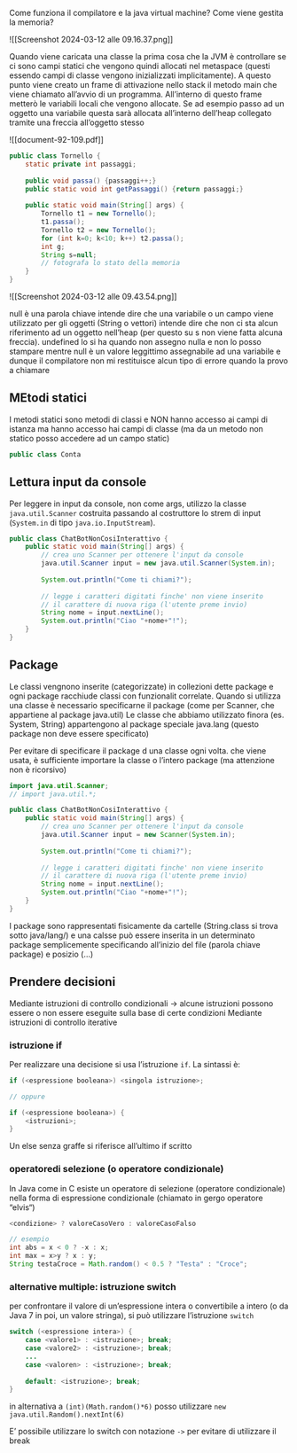 Come funziona il compilatore e la java virtual machine? Come viene gestita la memoria?

![[Screenshot 2024-03-12 alle 09.16.37.png]]

Quando viene caricata una classe la prima cosa che la JVM è controllare se ci sono campi statici che vengono quindi allocati nel metaspace (questi essendo campi di classe vengono inizializzati implicitamente).
A questo punto viene creato un frame di attivazione nello stack il metodo main che viene chiamato all’avvio di un programma. All’interno di questo frame metterò le variabili locali che vengono allocate. Se ad esempio passo ad un oggetto una variabile questa sarà allocata all’interno dell’heap collegato tramite una freccia all’oggetto stesso

![[document-92-109.pdf]]

```java
public class Tornello {
	static private int passaggi;
	
	public void passa() {passaggi++;}
	public static void int getPassaggi() {return passaggi;}
	
	public static void main(String[] args) {
		Tornello t1 = new Tornello();
		t1.passa();
		Tornello t2 = new Tornello();
		for (int k=0; k<10; k++) t2.passa();
		int g;
		String s=null;
		// fotografa lo stato della memoria
	}
}
```

![[Screenshot 2024-03-12 alle 09.43.54.png]]

null è una parola chiave intende dire che una variabile o un campo viene utilizzato per gli oggetti (String o vettori) intende dire che non ci sta alcun riferimento ad un oggetto nell’heap (per questo su s non viene fatta alcuna freccia). undefined lo si ha quando non assegno nulla e non lo posso stampare mentre null è un valore leggittimo assegnabile ad una variabile e dunque il compilatore non mi restituisce alcun tipo di errore quando la provo a chiamare

## MEtodi statici
I metodi statici sono metodi di classi e NON hanno accesso ai campi di istanza ma hanno accesso hai campi di classe (ma da un metodo non statico posso accedere ad un campo static)

```java
public class Conta
```

## Lettura input da console
Per leggere in input da console, non come args, utilizzo la classe `java.util.Scanner` costruita passando al costruttore lo strem di input (`System.in` di tipo `java.io.InputStream`).

```java
public class ChatBotNonCosiInterattivo {
	public static void main(String[] args) {
		// crea uno Scanner per ottenere l'input da console
		java.util.Scanner input = new java.util.Scanner(System.in);
		
		System.out.println("Come ti chiami?");
		
		// legge i caratteri digitati finche' non viene inserito
		// il carattere di nuova riga (l'utente preme invio)
		String nome = input.nextLine();
		System.out.println("Ciao "+nome+"!");
	}
}
```

## Package
Le classi vengnono inserite (categorizzate) in collezioni dette package e ogni package racchiude classi con funzionalit correlate.
Quando si utilizza una classe è necessario specificarne il package (come per Scanner, che appartiene al package java.util)
Le classe che abbiamo utilizzato finora (es. System, String) appartengono al package speciale java.lang (questo package non deve essere specificato)

Per evitare di specificare il package d una classe ogni volta. che viene usata, è sufficiente importare la classe o l’intero package (ma attenzione non è ricorsivo)

```java
import java.util.Scanner;
// import java.util.*;

public class ChatBotNonCosiInterattivo {
	public static void main(String[] args) {
		// crea uno Scanner per ottenere l'input da console
		java.util.Scanner input = new Scanner(System.in);
		
		System.out.println("Come ti chiami?");
		
		// legge i caratteri digitati finche' non viene inserito
		// il carattere di nuova riga (l'utente preme invio)
		String nome = input.nextLine();
		System.out.println("Ciao "+nome+"!");
	}
}
```

I package sono rappresentati fisicamente da cartelle (String.class si trova sotto java/lang/) e una calsse può essere inserita in un determinato package semplicemente specificando all’inizio del file (parola chiave package) e posizio (…)

## Prendere decisioni
Mediante istruzioni di controllo condizionali → alcune istruzioni possono essere o non essere eseguite sulla base di certe condizioni
Mediante istruzioni di controllo iterative
### istruzione if
Per realizzare una decisione si usa l’istruzione `if`. La sintassi è:

```java
if (<espressione booleana>) <singola istruzione>;

// oppure

if (<espressione booleana>) {
	<istruzioni>;
}
```

 Un else senza graffe si riferisce all’ultimo if scritto


### operatoredi selezione (o operatore condizionale)
In Java come in C esiste un operatore di selezione (operatore condizionale) nella forma di espressione condizionale (chiamato in gergo operatore “elvis“)

```java
<condizione> ? valoreCasoVero : valoreCasoFalso

// esempio
int abs = x < 0 ? -x : x;
int max = x>y ? x : y;
String testaCroce = Math.random() < 0.5 ? "Testa" : "Croce";
```

### alternative multiple: istruzione switch
per confrontare il valore di un’espressione intera o convertibile a intero (o da Java 7 in poi, un valore stringa), si può utilizzare l’istruzione `switch`

```java
switch (<espressione intera>) {
	case <valore1> : <istruzione>; break;
	case <valore2> : <istruzione>; break;
	...
	case <valoren> : <istruzione>; break;
	
	default: <istruzione>; break;
}
```

in alternativa a `(int)(Math.random()*6)` posso utilizzare `new java.util.Random().nextInt(6)`

E’ possibile utilizzare lo switch con notazione `->` per evitare di utilizzare il break